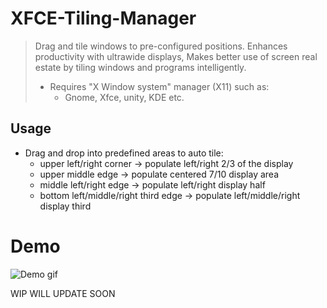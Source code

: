 # XFCE-Tiling-Manager
> Drag and tile windows to pre-configured positions.
> Enhances productivity with ultrawide displays, 
> Makes better use of screen real estate by tiling windows and programs intelligently.
> - Requires "X Window system" manager (X11) such as:
>   - Gnome, Xfce, unity, KDE etc.

## Usage
- Drag and drop into predefined areas to auto tile: 
    * upper left/right corner -> populate left/right 2/3 of the display
    * upper middle edge -> populate centered 7/10 display area
    * middle left/right edge -> populate left/right display half
    * bottom left/middle/right third edge -> populate left/middle/right display third

# Demo
![Demo gif](https://raw.githubusercontent.com/ladzaretti/wintile/master/opt_win.gif)


WIP WILL UPDATE SOON
